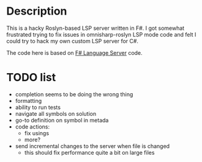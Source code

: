 # Description

This is a hacky Roslyn-based LSP server written in F#. I got somewhat frustrated
trying to fix issues in omnisharp-roslyn LSP mode code and felt I could try to
hack my own custom LSP server for C#.

The code here is based on
[F# Language Server](https://github.com/fsprojects/fsharp-language-server) code.

# TODO list
 - completion seems to be doing the wrong thing
 - formatting
 - ability to run tests
 - navigate all symbols on solution
 - go-to definition on symbol in metada
 - code actions:
   - fix usings
   - more?
 - send incremental changes to the server when file is changed
   - this should fix performance quite a bit on large files

